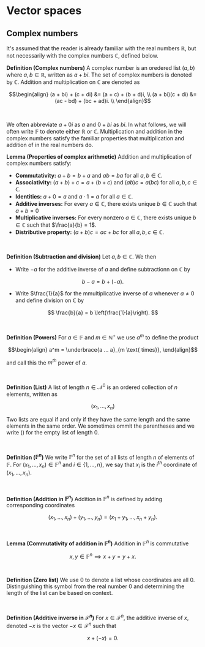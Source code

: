 # Vector spaces

## Complex numbers

It's assumed that the reader is already familiar with the real numbers $\mathbb{R}$, but not necessarily with the complex numbers $\mathbb{C}$, defined below.

<div class="definition">

**Definition (Complex numbers)** A complex number is an oredered list $(a, b)$ where $a, b \in \mathbb{R}$, written as $a + bi$. The set of complex numbers is denoted by $\mathbb{C}$. Addition and multiplication on $\mathbb{C}$ are denoted as
    
$$\begin{align}
(a + bi) + (c + di) &= (a + c) + (b + d)i, \\
(a + bi)(c + di) &= (ac - bd) + (bc + ad)i. \\
\end{align}$$
    
</div>
<br>

We often abbreviate $a + 0i$ as $a$ and $0 + bi$ as $bi$. In what follows, we will often write $\mathbb{F}$ to denote either $\mathbb{R}$ or $\mathbb{C}$. Multiplication and addition in the complex numbers satisfy the familiar properties that multiplication and addition of in the real numbers do.

<div class="lemma">

**Lemma (Properties of complex arithmetic)** Addition and multiplication of complex numbers satisfy:
    
- **Commutativity:** $a + b = b + a$ and $ab = ba$ for all $a, b \in \mathbb{C}$.
- **Associativity:** $(a + b) + c = a + (b + c)$ and $(ab)c = a(bc)$ for all $a, b, c \in \mathbb{C}$.
- **Identities:** $a + 0 = a$ and $a \cdot 1 = a$ for all $a\in \mathbb{C}$.
- **Additive inverses:** For every $a \in \mathbb{C}$, there exists unique $b \in \mathbb{C}$ such that $a + b = 0$
- **Multiplicative inverses:** For every nonzero $a \in \mathbb{C}$, there exists unique $b \in \mathbb{C}$ such that $\frac{a}{b} = 1$.
- **Distributive property:** $(a + b)c = ac + bc$ for all $a, b, c \in \mathbb{C}$.
    
</div>
<br>



<div class="definition">

**Definition (Subtraction and division)** Let $a, b \in \mathbb{C}$. We then
    
- Write $-a$ for the additive inverse of $a$ and define subtractionn on $\mathbb{C}$ by
    
$$ b - a = b + (-a). $$
    
- Write $\frac{1}{a}$ for the mmultiplicative inverse of $a$ whenever $a \neq 0$ and define division on $\mathbb{C}$ by
    
$$ \frac{b}{a} = b \left(\frac{1}{a}\right). $$
    
</div>
<br>



<div class="definition">

**Definition (Powers)** For $a \in \mathbb{F}$ and $m \in \mathbb{N}^+$ we use $a^m$ to define the product
    
$$\begin{align}
a^m = \underbrace{a ... a}_{m \text{ times}},
\end{align}$$

and call this the $m^{th}$ power of $a$.
    
</div>
<br>



<div class="definition">

**Definition (List)** A list of length $n \in \mathcal{N}^0$ is an ordered collection of $n$ elements, written as
    
$$ (x_1, ..., x_n) $$
    
Two lists are equal if and only if they have the same length and the same elements in the same order. We sometimes ommit the parentheses and we write $()$ for the empty list of length $0$.
    
</div>
<br>


<div class="definition">

**Definition ($\mathbb{F}^n$)** We write $\mathbb{F}^n$ for the set of all lists of length $n$ of elements of $\mathbb{F}$. For $(x_1, ..., x_n) \in \mathbb{F}^n$ and $i \in \{1, ..., n\}$, we say that $x_i$ is the $i^{th}$ coordinate of $(x_1, ..., x_n)$.
    
</div>
<br>


<div class="definition">

**Definition (Addition in $\mathbb{F}^n$)** Addition in $\mathbb{F}^n$ is defined by adding corresponding coordinates
    
$$(x_1, ..., x_n) + (y_1, ..., y_n) = (x_1 + y_1, ..., x_n + y_n).$$
    
</div>
<br>

<div class="lemma">

**Lemma (Commutativity of addition in $\mathbb{F}^n$)** Addition in $\mathbb{F}^n$ is commutative
    
$$ x, y \in \mathbb{F}^n \implies x + y = y + x. $$
    
</div>
<br>


<div class="definition">

**Definition (Zero list)** We use $0$ to denote a list whose coordinates are all $0$. Distinguishing this symbol from the real number $0$ and determining the length of the list can be based on context.
    
</div>
<br>

<div class="definition">

**Definition (Additive inverse in $\mathcal{F}^n$)** For $x \in \mathcal{F}^n$, the additive inverse of $x$, denoted $-x$ is the vector $-x \in \mathcal{F}^n$ such that
    
$$ x + (-x) = 0. $$
    
</div>
<br>

